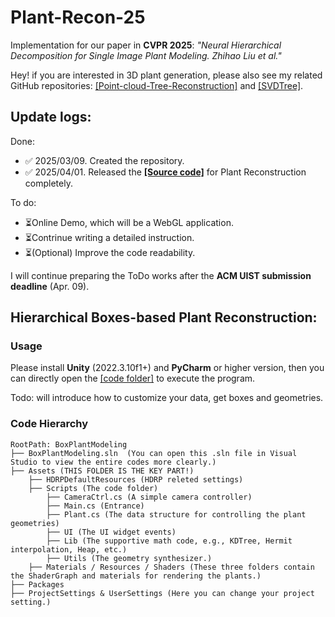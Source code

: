 # Plant-Recon-25
Implementation for our paper in **CVPR 2025**: *"Neural Hierarchical Decomposition for Single Image Plant Modeling. Zhihao Liu et al."*

Hey! if you are interested in 3D plant generation, please also see my related GitHub repositories:
 [[Point-cloud-Tree-Reconstruction]]() and [[SVDTree]]().

## Update logs:

Done:

- ✅ 2025/03/09. Created the repository.
- ✅ 2025/04/01. Released the **[[Source code]]()** for Plant Reconstruction completely.

To do:
- ⏳Online Demo, which will be a WebGL application.
- ⏳Contrinue writing a detailed instruction.
- ⏳(Optional) Improve the code readability.


I will continue preparing the ToDo works after the **ACM UIST submission deadline** (Apr. 09).



## Hierarchical Boxes-based Plant Reconstruction:



### Usage

Please install **Unity** (2022.3.10f1+) and **PyCharm** or higher version, then you can directly open the [[code folder]]() to execute the program.


Todo: will introduce how to customize your data,  get boxes and geometries.


### Code Hierarchy


```
RootPath: BoxPlantModeling
├── BoxPlantModeling.sln  (You can open this .sln file in Visual Studio to view the entire codes more clearly.)
├── Assets (THIS FOLDER IS THE KEY PART!)
    ├── HDRPDefaultResources (HDRP releted settings)
    ├── Scripts (The code folder)
        ├── CameraCtrl.cs (A simple camera controller)
        ├── Main.cs (Entrance)
        ├── Plant.cs (The data structure for controlling the plant geometries)
        ├── UI (The UI widget events)
        ├── Lib (The supportive math code, e.g., KDTree, Hermit interpolation, Heap, etc.)
        ├── Utils (The geometry synthesizer.)
    ├── Materials / Resources / Shaders (These three folders contain the ShaderGraph and materials for rendering the plants.)
├── Packages 
├── ProjectSettings & UserSettings (Here you can change your project setting.)
```










